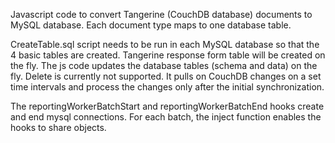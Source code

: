 Javascript code to convert Tangerine (CouchDB database) documents to MySQL database.  Each document type maps to one database table.

CreateTable.sql script needs to be run in each MySQL database so that the 4 basic tables are created.  Tangerine response form table will be created on the fly.
The js code updates the database tables (schema and data) on the fly.
Delete is currently not supported.
It pulls on CouchDB changes on a set time intervals and process the changes only after the initial synchronization.

The reportingWorkerBatchStart and reportingWorkerBatchEnd hooks create and end mysql connections. For each batch, the inject function enables the hooks to share objects.



